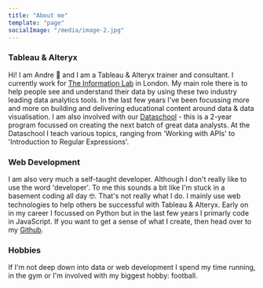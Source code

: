 ```yaml
---
title: "About me"
template: "page"
socialImage: "/media/image-2.jpg"
---
```


### Tableau & Alteryx

Hi! I am Andre 👋 and I am a Tableau & Alteryx trainer and consultant. I currently work for [The Information Lab](https://theinformationlab.co.uk) in London. My main role there is to help people see and understand their data by using these two industry leading data analytics tools. In the last few years I've been focussing more and more on building and delivering educational content around data & data visualisation. I am also involved with our [Dataschool](http://www.thedataschool.co.uk) - this is a 2-year program focussed on creating the next batch of great data analysts. At the Dataschool I teach various topics, ranging from 'Working with APIs' to 'Introduction to Regular Expressions'.

### Web Development

I am also very much a self-taught developer. Although I don't really like to use the word 'developer'. To me this sounds a bit like I'm stuck in a basement coding all day 🤓. That's not really what I do. I mainly use web technologies to help others be successful with Tableau & Alteryx. Early on in my career I focussed on Python but in the last few years I primarly code in JavaScript. If you want to get a sense of what I create, then head over to my [Github](https://www.github.com/andre347).

### Hobbies

If I'm not deep down into data or web development I spend my time running, in the gym or I'm involved with my biggest hobby: football.
